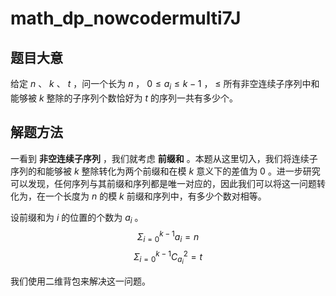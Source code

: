 # math_dp_nowcodermulti7J

## 题目大意

给定 $n$ 、 $k$ 、 $t$ ，问一个长为 $n$ ， $0 \leq a_i \leq k - 1$ ， $\leq$ 所有非空连续子序列中和能够被 $k$ 整除的子序列个数恰好为 $t$ 的序列一共有多少个。

## 解题方法

一看到 **非空连续子序列** ，我们就考虑 **前缀和** 。本题从这里切入，我们将连续子序列的和能够被 $k$ 整除转化为两个前缀和在模 $k$ 意义下的差值为 $0$ 。进一步研究可以发现，任何序列与其前缀和序列都是唯一对应的，因此我们可以将这一问题转化为，在一个长度为 $n$ 的模 $k$ 前缀和序列中，有多少个数对相等。

设前缀和为 $i$ 的位置的个数为 $a_i$ 。
$$\Sigma_{i = 0}^{k - 1} a_i = n$$
$$\Sigma_{i = 0}^{k - 1} C_{a_i}^2 = t$$

我们使用二维背包来解决这一问题。
